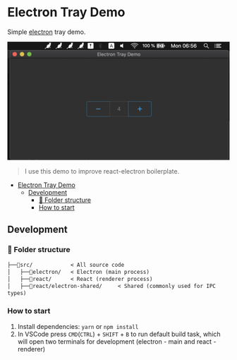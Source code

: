 # Electron Tray Demo

Simple [electron](https://www.electronjs.org/) tray demo.

![screenshot](docs-assets/screenshot.png)

> I use this demo to improve react-electron boilerplate.

- [Electron Tray Demo](#electron-tray-demo)
  - [Development](#development)
    - [📁 Folder structure](#-folder-structure)
    - [How to start](#how-to-start)

## Development

### 📁 Folder structure

```text
├──📁src/            < All source code
│   ├──📁electron/   < Electron (main process) 
│   ├──📁react/      < React (renderer process)
│   ├──📁react/electron-shared/     < Shared (commonly used for IPC types)
```

### How to start

1. Install dependencies: `yarn` or `npm install`
2. In VSCode press `CMD`(`CTRL`) + `SHIFT` + `B` to run default build task, which will open two terminals for development (electron - main and react - renderer)
